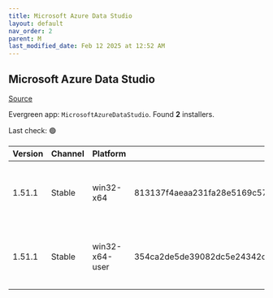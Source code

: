 ```yaml
---
title: Microsoft Azure Data Studio
layout: default
nav_order: 2
parent: M
last_modified_date: Feb 12 2025 at 12:52 AM
---
```


## Microsoft Azure Data Studio

[Source](https://docs.microsoft.com/en-us/sql/azure-data-studio/)

Evergreen app: `MicrosoftAzureDataStudio`. Found **2** installers.

Last check: 🟢

| Version | Channel | Platform       | Sha256                                                           | Type | URI                                                                                                                                                                                                                                                      |
| ------- | ------- | -------------- | ---------------------------------------------------------------- | ---- | -------------------------------------------------------------------------------------------------------------------------------------------------------------------------------------------------------------------------------------------------------- |
| 1.51.1  | Stable  | win32-x64      | 813137f4aeaa231fa28e5169c57d466c986251c92dc50982c90b7efaaaa630b4 | exe  | [https://download.microsoft.com/download/380cb128-f316-418f-b60a-963454e34173/azuredatastudio-windows-setup-1.51.1.exe](https://download.microsoft.com/download/380cb128-f316-418f-b60a-963454e34173/azuredatastudio-windows-setup-1.51.1.exe)           |
| 1.51.1  | Stable  | win32-x64-user | 354ca2de5de39082dc5e24342cb579a9c3916236541f40a88dad69ffd0950fad | exe  | [https://download.microsoft.com/download/380cb128-f316-418f-b60a-963454e34173/azuredatastudio-windows-user-setup-1.51.1.exe](https://download.microsoft.com/download/380cb128-f316-418f-b60a-963454e34173/azuredatastudio-windows-user-setup-1.51.1.exe) |
